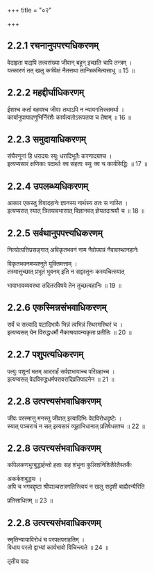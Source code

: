 +++
title = "०२"

+++
## 2.2.1 रचनानुपपत्त्यधिकरणम्

वेदाहृता यद्यपि तत्त्वसंख्या जीवान् बहून् इच्छति चापि तन्त्रम् ।  
यत्कारणं तत् खलु कर्त्रपेक्षं नैतत्तथा तान्त्रिकमित्यसाधु ॥ 15 ॥

## 2.2.2 महद्दीर्घाधिकरणम्

ईशश्च कर्ता बहवश्च जीवाः तथाऽपि न न्यायगतिस्समर्था ।  
कार्यानुपायादणुभिर्निरंशैः कार्यत्वतोऽरूपतया च तेषाम् ॥ 16 ॥

## 2.2.3 समुदायाधिकरणम्

संघैरणूनां हि धरादयः स्युः धरादिभूतैः करणादयश्च ।  
इत्यप्यसारं क्षणिकाः पदार्थाः क्व संहताः स्युः क्व च कार्यसिद्धिः ॥ 17 ॥

## 2.2.4 उपलब्ध्यधिकरणम्

आकार एकस्तु विवादहानेः ज्ञानस्य नार्थस्य ततः स नास्ति ।  
इत्यप्यसत् स्यात् त्रितयावभासात् विज्ञानवत् ज्ञेयतदाश्रयौ च ॥ 18 ॥

## 2.2.5 सर्वथानुपपत्त्यधिकरणम्

नित्योत्पत्तिप्रसङ्गात् अविकृतभवनं नाम नैवोपपन्नं नैवावस्थानहानेः

विकृतभवनमप्यश्नुते युक्तिमत्ताम् ।  
तस्मात्तुच्छात् प्रभूतं भुवनम् इति न सद्वस्तुनः कस्यचित्स्यात्

भावाभावव्यवस्था तदितरविषये तेन तुच्छत्वहानिः ॥ 19 ॥

## 2.2.6 एकस्मिन्नसंभवाधिकरणम्

सर्वं च सत्त्वादि पटादिभावैः भिन्नं त्वभिन्नं स्थिरमस्थिरं च ।  
इत्यप्यसत् येन विरुद्धधर्मौ नैकाश्रयावन्यकृता प्रतीतिः ॥ 20 ॥

## 2.2.7 पशुपत्यधिकरणम्

पत्युः पशूनां मतम् आदरार्हं सर्वज्ञभावाच्च परिग्रहाच्च ।  
इत्यप्यसत् वेदविरुद्धधर्मपरावरादिप्रतिपादनेन ॥ 21 ॥

## 2.2.8 उत्पत्त्यसंभवाधिकरणम्

जीवः परस्मात्तु मनस्तु जीवात् इत्यादिभिः वेदविरोधदृष्टेः ।  
स्यात् पञ्चरात्रं न सत् इत्यसारं व्यूहाभिधानात् प्रतिषेधतश्च ॥ 22 ॥

## 2.2.8 उत्पत्त्यसंभवाधिकरणम्

कपिलकणभुग्बुद्धार्हन्तो हताः सह शंभुना कुलिशनिशितैरेतैस्तर्कैः

अकर्कशबुद्धयः ।  
अपि च भगवद्दृष्टा श्रीपाञ्चरात्रगतिस्त्वियं न खलु सदृशी बाह्यैरन्यैरिति

प्रतिसाधितम् ॥ 23 ॥

## 2.2.8 उत्पत्त्यसंभवाधिकरणम्

स्मृतिन्यायाविरोधं च परपक्षपराहतिम् ।  
विधाय परतो द्वाभ्यां कार्यभावो विचिन्त्यते ॥ 24 ॥

तृतीय पादः
